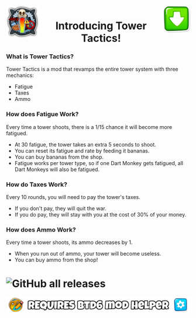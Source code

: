 <a href="https://github.com/Mattcy1/TowerTactics/releases/latest/download/TowerRevamp.dll">
    <img align="left" alt="Icon" height="90" src="Icon.png">
    <img align="right" alt="Download" height="75" src="https://raw.githubusercontent.com/gurrenm3/BTD-Mod-Helper/master/BloonsTD6%20Mod%20Helper/Resources/DownloadBtn.png">
</a>

<h1 align="center">Introducing Tower Tactics!</h1>

### What is Tower Tactics?

Tower Tactics is a mod that revamps the entire tower system with three mechanics:

- Fatigue
- Taxes
- Ammo

### How does Fatigue Work?

Every time a tower shoots, there is a 1/15 chance it will become more fatigued.
- At 30 fatigue, the tower takes an extra 5 seconds to shoot.
- You can reset its fatigue and rate by feeding it bananas.
- You can buy bananas from the shop.
- Fatigue works per tower type, so if one Dart Monkey gets fatigued, all Dart Monkeys will also be fatigued.

### How do Taxes Work?

Every 10 rounds, you will need to pay the tower's taxes.
- If you don't pay, they will quit the war.
- If you do pay, they will stay with you at the cost of 30% of your money.

### How does Ammo Work?

Every time a tower shoots, its ammo decreases by 1.
- When you run out of ammo, your tower will become useless.
- You can buy ammo from the shop!

<h1 aling="left"><img alt="GitHub all releases" height="25" src="https://img.shields.io/github/downloads/Mattcy1/TowerTactics/total?label=Total%20Dowloads"></h1>


[![Requires BTD6 Mod Helper](https://raw.githubusercontent.com/gurrenm3/BTD-Mod-Helper/master/banner.png)](https://github.com/gurrenm3/BTD-Mod-Helper#readme)
